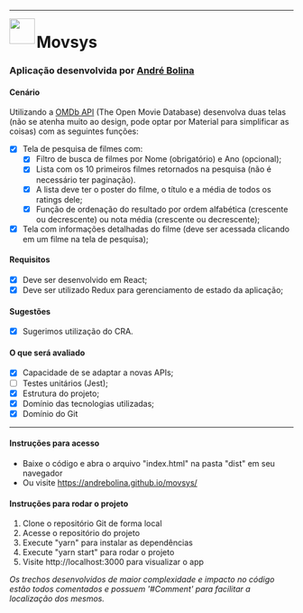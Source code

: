 ------------------

<img align="left" width="45" height="45" src="https://raw.githubusercontent.com/andrebolina/movsys/master/public/favicon.ico">

# Movsys

### Aplicação desenvolvida por [André Bolina](https://www.bolina.com.br/)

#### Cenário
Utilizando a [OMDb API](http://www.omdbapi.com/) (The Open Movie Database) desenvolva duas telas (não se atenha muito ao design, pode optar por Material para simplificar as coisas) com as seguintes funções:
- [x] Tela de pesquisa de filmes com:
  - [x] Filtro de busca de filmes por Nome (obrigatório) e Ano (opcional);
  - [x] Lista com os 10 primeiros filmes retornados na pesquisa (não é necessário ter paginação).
  - [x] A lista deve ter o poster do filme, o título e a média de todos os ratings dele;
  - [x] Função de ordenação do resultado por ordem alfabética (crescente ou decrescente) ou nota média (crescente ou decrescente);
- [x] Tela com informações detalhadas do filme (deve ser acessada clicando em um filme na tela de pesquisa);

#### Requisitos
- [x] Deve ser desenvolvido em React;
- [x] Deve ser utilizado Redux para gerenciamento de estado da aplicação;

#### Sugestões
- [x] Sugerimos utilização do CRA.

#### O que será avaliado
- [x] Capacidade de se adaptar a novas APIs;
- [ ] Testes unitários (Jest);
- [x] Estrutura do projeto;
- [x] Domínio das tecnologias utilizadas;
- [x] Domínio do Git

------------------

#### Instruções para acesso
- Baixe o código e abra o arquivo "index.html" na pasta "dist" em seu navegador
- Ou visite https://andrebolina.github.io/movsys/

#### Instruções para rodar o projeto
1. Clone o repositório Git de forma local
2. Acesse o repositório do projeto
3. Execute "yarn" para instalar as dependências
4. Execute "yarn start" para rodar o projeto
5. Visite http://localhost:3000 para visualizar o app

*Os trechos desenvolvidos de maior complexidade e impacto no código estão todos comentados e possuem '#Comment' para facilitar a localização dos mesmos.*
